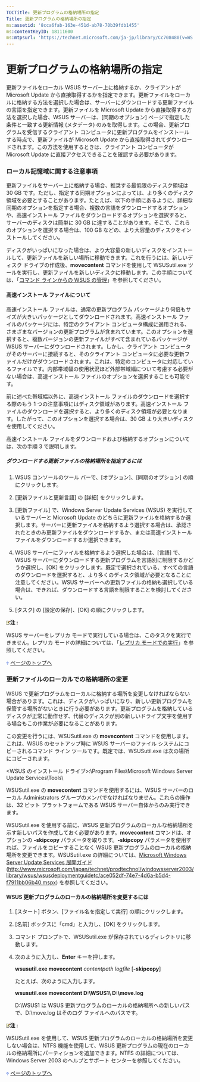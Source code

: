 ```yaml
---
TOCTitle: 更新プログラムの格納場所の指定
Title: 更新プログラムの格納場所の指定
ms:assetid: '8cca6fab-163e-451d-ab78-70b39fdb1455'
ms:contentKeyID: 18111600
ms:mtpsurl: 'https://technet.microsoft.com/ja-jp/library/Cc708480(v=WS.10)'
---
```


更新プログラムの格納場所の指定
==============================

更新ファイルをローカル WSUS サーバー上に格納するか、クライアントがMicrosoft Update から直接取得するかを指定できます。更新ファイルをローカルに格納する方法を選択した場合は、サーバーにダウンロードする更新ファイルの言語を指定できます。更新ファイルを Microsoft Update から直接取得する方法を選択した場合、WSUS サーバーは、\[同期のオプション\] ページで指定した条件と一致する更新情報 (メタデータ) のみを取得します。この場合、更新プログラムを受信するクライアント コンピュータに更新プログラムをインストールする時点で、更新ファイルが Microsoft Update から直接取得されてダウンロードされます。この方法を使用するときは、クライアント コンピュータが Microsoft Update に直接アクセスできることを確認する必要があります。

### ローカル記憶域に関する注意事項

更新ファイルをサーバー上に格納する場合、推奨する最低限のディスク領域は 30 GB です。ただし、指定する同期オプションによっては、より多くのディスク領域を必要とすることがあります。たとえば、以下の手順にあるように、詳細な同期のオプションを指定する場合、複数の言語をダウンロードするオプションや、高速インストール ファイルをダウンロードするオプションを選択すると、サーバーのディスクは簡単に 30 GB に達することがあります。そこで、これらのオプションを選択する場合は、100 GB などの、より大容量のディスクをインストールしてください。

ディスクがいっぱいになった場合は、より大容量の新しいディスクをインストールして、更新ファイルを新しい場所に移動できます。これを行うには、新しいディスク ドライブの作成後、**movecontent** コマンドを使用して WSUSutil.exe ツールを実行し、更新ファイルを新しいディスクに移動します。この手順については、「[コマンド ラインからの WSUS の管理](http://www.microsoft.com/japan/technet/windowsserver/2003/library/wsus/wsusoperationsguidetc/2686bd2b-910a-479b-961e-cea2a2028024.mspx?mfr=true)」を参照してください。

#### 高速インストール ファイルについて

高速インストール ファイルは、通常の更新プログラム パッケージより何倍もサイズが大きいパッケージとしてダウンロードされます。高速インストール ファイルのパッケージには、特定のクライアント コンピュータ構成に適用される、さまざまなバージョンの更新プログラムが含まれています。このオプションを選択すると、複数バージョンの更新ファイルがすべて含まれているパッケージが WSUS サーバーにダウンロードされます。しかし、クライアント コンピュータがそのサーバーに接続すると、そのクライアント コンピュータに必要な更新ファイルだけがダウンロードされます。これは、特定のコンピュータに対応しているファイルです。内部帯域幅の使用状況ほど外部帯域幅について考慮する必要がない場合は、高速インストール ファイルのオプションを選択することも可能です。

前に述べた帯域幅以外に、高速インストール ファイルのダウンロードを選択する際のもう 1 つの注意事項にはディスク領域があります。高速インストール ファイルのダウンロードを選択すると、より多くのディスク領域が必要となります。したがって、このオプションを選択する場合は、30 GB より大きいディスクを使用してください。

高速インストール ファイルをダウンロードおよび格納するオプションについては、次の手順 3 で説明します。

##### ダウンロードする更新ファイルの格納場所を指定するには

1.  WSUS コンソールのツール バーで、\[オプション\]、\[同期のオプション\] の順にクリックします。

2.  \[更新ファイルと更新言語\] の \[詳細\] をクリックします。

3.  \[更新ファイル\] で、Windows Server Update Services (WSUS) を実行しているサーバーと Microsoft Update のどちらに更新ファイルを格納するか選択します。サーバーに更新ファイルを格納するよう選択する場合は、承認されたときのみ更新ファイルをダウンロードするか、または高速インストール ファイルをダウンロードするか選択できます。

4.  WSUS サーバーにファイルを格納するよう選択した場合は、\[言語\] で、WSUS サーバーにダウンロードする更新プログラムを言語別に制限するかどうか選択し、\[OK\] をクリックします。既定で選択されている、すべての言語のダウンロードを選択すると、より多くのディスク領域が必要となることに注意してください。WSUS サーバーへの更新ファイルの格納も選択している場合は、できれば、ダウンロードする言語を制限することを検討してください。

5.  \[タスク\] の \[設定の保存\]、\[OK\] の順にクリックします。

![](images/Cc708480.note(ja-jp,WS.10).gif)**注 :**

WSUS サーバーをレプリカ モードで実行している場合は、このタスクを実行できません。レプリカ モードの詳細については、「[レプリカ モードでの実行](http://www.microsoft.com/japan/technet/windowsserver/2003/library/wsus/wsusoperationsguidetc/d143c886-30b6-4034-80a2-182171ac8f8b.mspx?mfr=true)」を参照してください。

![](images/Cc708480.arrow_px_up(ja-jp,WS.10).gif) [ページのトップへ](#ctl00_rs1_eb1_panel1)

### 更新ファイルのローカルでの格納場所の変更

WSUS で更新プログラムをローカルに格納する場所を変更しなければならない場合があります。これは、ディスクがいっぱいになり、新しい更新プログラムを保管する場所がないときに行う必要があります。更新プログラムを格納しているディスクが正常に動作せず、代替のディスクが別の新しいドライブ文字を使用する場合もこの作業が必要になることがあります。

この変更を行うには、WSUSutil.exe の **movecontent** コマンドを使用します。これは、WSUS のセットアップ時に WSUS サーバーのファイル システムにコピーされるコマンド ライン ツールです。既定では、WSUSutil.exe は次の場所にコピーされます。

&lt;WSUS のインストール ドライブ&gt;:\\Program Files\\Microsoft Windows Server Update Services\\Tools\\

WSUSutil.exe の **movecontent** コマンドを使用するには、WSUS サーバーのローカル Administrators グループのメンバでなければなりません。これらの操作は、32 ビット プラットフォームである WSUS サーバー自体からのみ実行できます。

WSUSutil.exe を使用する前に、WSUS 更新プログラムのローカルな格納場所を示す新しいパスを作成しておく必要があります。**movecontent** コマンドは、オプションの **-skipcopy** パラメータを取ります。**-skipcopy** パラメータを使用すれば、ファイルをコピーすることなく WSUS 更新プログラムのローカルの格納場所を変更できます。WSUSutil.exe の詳細については、[Microsoft Windows Server Update Services 展開ガイド](http://www.microsoft.com/japan/technet/windowsserver/2003/library/wsus/wsusdeploymentguidetc/ace052df-74e7-4d6a-b5d4-f7911bb06b40.mspx?mfr=true) (http://www.microsoft.com/japan/technet/prodtechnol/windowsserver2003/library/wsus/wsusdeploymentguidetc/ace052df-74e7-4d6a-b5d4-f7911bb06b40.mspx) を参照してください。

#### WSUS 更新プログラムのローカルの格納場所を変更するには

1.  \[スタート\] ボタン、\[ファイル名を指定して実行\] の順にクリックします。

2.  \[名前\] ボックスに「cmd」と入力し、\[OK\] をクリックします。

3.  コマンド プロンプトで、WSUSutil.exe が保存されているディレクトリに移動します。

4.  次のように入力し、**Enter** キーを押します。

    **wsusutil.exe movecontent** *contentpath logfile* \[**-skipcopy**\]

    たとえば、次のように入力します。

    **wsusutil.exe movecontent D:\\WSUS1\\ D:\\move.log**

    D:\\WSUS1 は WSUS 更新プログラムのローカルの格納場所への新しいパスで、D:\\move.log はそのログ ファイルへのパスです。

![](images/Cc708480.note(ja-jp,WS.10).gif)**注 :**

WSUSutil.exe を使用して、WSUS 更新プログラムのローカルの格納場所を変更しない場合は、NTFS 機能を使用して、WSUS 更新プログラムの現在のローカルの格納場所にパーティションを追加できます。NTFS の詳細については、Windows Server 2003 のヘルプとサポート センターを参照してください。

![](images/Cc708480.arrow_px_up(ja-jp,WS.10).gif) [ページのトップへ](#ctl00_rs1_eb1_panel1)

